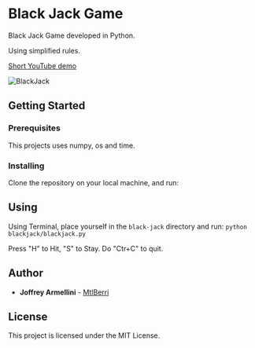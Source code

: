 # Black Jack Game

Black Jack Game developed in Python.

Using simplified rules.

[Short YouTube demo](https://youtu.be/ado3UrBr2JA)

![BlackJack](https://mtlberriawsbucket.s3.us-east-2.amazonaws.com/blackjack/black-jack-screenshot.png)

## Getting Started

### Prerequisites

This projects uses numpy, os and time.

### Installing

Clone the repository on your local machine, and run:

## Using

Using Terminal, place yourself in the ```black-jack``` directory and run:
```python blackjack/blackjack.py```

Press "H" to Hit, "S" to Stay.
Do "Ctr+C" to quit.


## Author

* **Joffrey Armellini** - [MtlBerri](https://github.com/mtlberri)

## License

This project is licensed under the MIT License.
